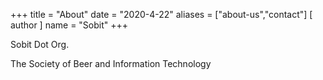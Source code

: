 +++
title = "About"
date = "2020-4-22"
aliases = ["about-us","contact"]
[ author ]
  name = "Sobit"
+++

Sobit Dot Org.  

The Society of Beer and Information Technology


